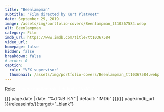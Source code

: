```yaml
---
title: "Beenlampman"
subtitle: "Film directed by Kurt Platvoet"
date: September 29, 2019
image: /assets/img/portfolio-covers/Beenlampman_tt10367584.webp
alt: Beenlampman
category: Film
imdb_url: https://www.imdb.com/title/tt10367584
video_url: 
homepage: false
hidden: false
breakdown: false
# order: 0
caption:
  role: "VFX supervisor"
  thumbnail: /assets/img/portfolio-covers/Beenlampman_tt10367584.webp
---
```

Role: <span style="color:white">{{ page.caption.role | default: "N/A" }}</span>

[{{ page.date | date: "%d %B %Y" | default: "IMDb" }}]({{ page.imdb_url }}/releaseinfo/){:target="_blank"}


